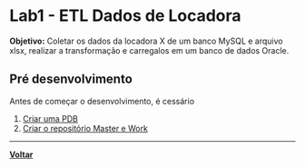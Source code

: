 # Lab1 - ETL Dados de Locadora
**Objetivo:** Coletar os dados da locadora X de um banco MySQL e arquivo xlsx, realizar a transformação e carregalos em um banco de dados Oracle.
## Pré desenvolvimento
Antes de começar o desenvolvimento, é cessário
1. [Criar uma PDB](../componentes/db-plugavel.md)
2. [Criar o repositório Master e Work](../componentes/repositorios.md)
---
**[Voltar](./labs.md)**